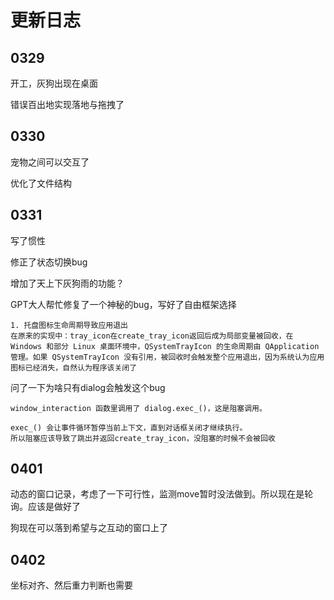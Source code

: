 # 更新日志
## 0329
开工，灰狗出现在桌面

错误百出地实现落地与拖拽了
## 0330
宠物之间可以交互了

优化了文件结构
## 0331
写了惯性

修正了状态切换bug

增加了天上下灰狗雨的功能？

GPT大人帮忙修复了一个神秘的bug，写好了自由框架选择
```
1. 托盘图标生命周期导致应用退出
在原来的实现中：tray_icon在create_tray_icon返回后成为局部变量被回收，在 Windows 和部分 Linux 桌面环境中，QSystemTrayIcon 的生命周期由 QApplication 管理。如果 QSystemTrayIcon 没有引用，被回收时会触发整个应用退出，因为系统认为应用图标已经消失，自然认为程序该关闭了
```
问了一下为啥只有dialog会触发这个bug
```
window_interaction 函数里调用了 dialog.exec_()，这是阻塞调用。

exec_() 会让事件循环暂停当前上下文，直到对话框关闭才继续执行。
所以阻塞应该导致了跳出并返回create_tray_icon，没阻塞的时候不会被回收
```
## 0401

动态的窗口记录，考虑了一下可行性，监测move暂时没法做到。所以现在是轮询。应该是做好了

狗现在可以落到希望与之互动的窗口上了

## 0402

坐标对齐、然后重力判断也需要
